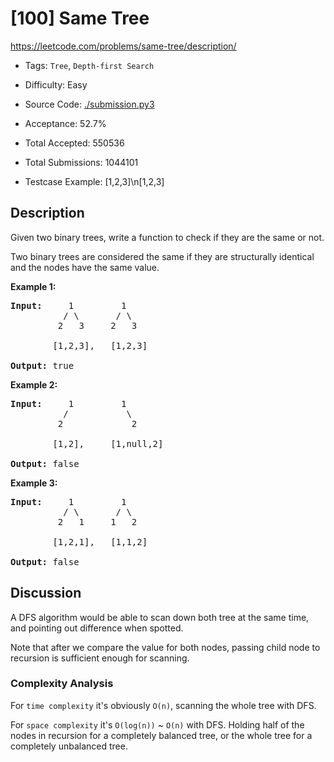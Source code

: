 # [100] Same Tree

<https://leetcode.com/problems/same-tree/description/>

- Tags: `Tree`, `Depth-first Search`

- Difficulty: Easy

- Source Code: [./submission.py3](./submission.py3)

- Acceptance: 52.7%

- Total Accepted: 550536

- Total Submissions: 1044101

- Testcase Example: [1,2,3]\n[1,2,3]

## Description

<p>Given two binary trees, write a function to check if they are the same or not.</p>

<p>Two binary trees are considered the same if they are structurally identical and the nodes have the same value.</p>

<p><strong>Example 1:</strong></p>

<pre>
<strong>Input:</strong>     1         1
          / \       / \
         2   3     2   3

        [1,2,3],   [1,2,3]

<strong>Output:</strong> true
</pre>

<p><strong>Example 2:</strong></p>

<pre>
<strong>Input:</strong>     1         1
          /           \
         2             2

        [1,2],     [1,null,2]

<strong>Output:</strong> false
</pre>

<p><strong>Example 3:</strong></p>

<pre>
<strong>Input:</strong>     1         1
          / \       / \
         2   1     1   2

        [1,2,1],   [1,1,2]

<strong>Output:</strong> false
</pre>

## Discussion

A DFS algorithm would be able to scan down both tree at the same time, and
pointing out difference when spotted.

Note that after we compare the value for both nodes, passing child node to
recursion is sufficient enough for scanning.

### Complexity Analysis

For `time complexity` it's obviously `O(n)`, scanning the whole tree with DFS.

For `space complexity` it's `O(log(n))` ~ `O(n)` with DFS. Holding half of the
nodes in recursion for a completely balanced tree, or the whole tree for a
completely unbalanced tree.

